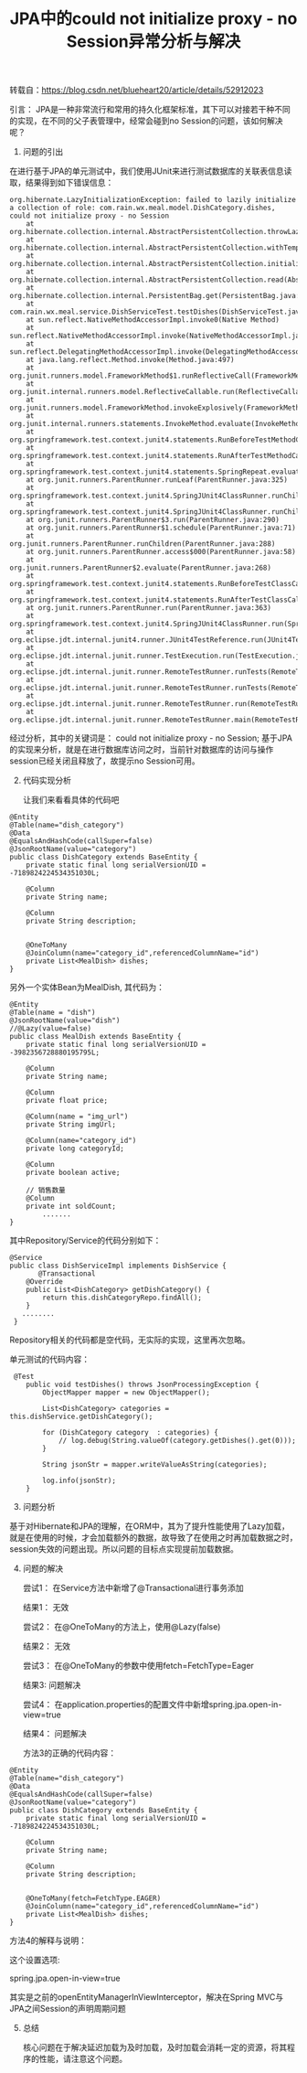 ﻿---
title: JPA中的could not initialize proxy - no Session异常分析与解决
categories: Java
tags: java
---

转载自：https://blog.csdn.net/blueheart20/article/details/52912023

引言： JPA是一种非常流行和常用的持久化框架标准，其下可以对接若干种不同的实现，在不同的父子表管理中，经常会碰到no Session的问题，该如何解决呢？

1. 问题的引出

  在进行基于JPA的单元测试中，我们使用JUnit来进行测试数据库的关联表信息读取，结果得到如下错误信息：
  

```
org.hibernate.LazyInitializationException: failed to lazily initialize a collection of role: com.rain.wx.meal.model.DishCategory.dishes, could not initialize proxy - no Session
	at org.hibernate.collection.internal.AbstractPersistentCollection.throwLazyInitializationException(AbstractPersistentCollection.java:587)
	at org.hibernate.collection.internal.AbstractPersistentCollection.withTemporarySessionIfNeeded(AbstractPersistentCollection.java:204)
	at org.hibernate.collection.internal.AbstractPersistentCollection.initialize(AbstractPersistentCollection.java:566)
	at org.hibernate.collection.internal.AbstractPersistentCollection.read(AbstractPersistentCollection.java:135)
	at org.hibernate.collection.internal.PersistentBag.get(PersistentBag.java:449)
	at com.rain.wx.meal.service.DishServiceTest.testDishes(DishServiceTest.java:86)
	at sun.reflect.NativeMethodAccessorImpl.invoke0(Native Method)
	at sun.reflect.NativeMethodAccessorImpl.invoke(NativeMethodAccessorImpl.java:62)
	at sun.reflect.DelegatingMethodAccessorImpl.invoke(DelegatingMethodAccessorImpl.java:43)
	at java.lang.reflect.Method.invoke(Method.java:497)
	at org.junit.runners.model.FrameworkMethod$1.runReflectiveCall(FrameworkMethod.java:50)
	at org.junit.internal.runners.model.ReflectiveCallable.run(ReflectiveCallable.java:12)
	at org.junit.runners.model.FrameworkMethod.invokeExplosively(FrameworkMethod.java:47)
	at org.junit.internal.runners.statements.InvokeMethod.evaluate(InvokeMethod.java:17)
	at org.springframework.test.context.junit4.statements.RunBeforeTestMethodCallbacks.evaluate(RunBeforeTestMethodCallbacks.java:75)
	at org.springframework.test.context.junit4.statements.RunAfterTestMethodCallbacks.evaluate(RunAfterTestMethodCallbacks.java:86)
	at org.springframework.test.context.junit4.statements.SpringRepeat.evaluate(SpringRepeat.java:84)
	at org.junit.runners.ParentRunner.runLeaf(ParentRunner.java:325)
	at org.springframework.test.context.junit4.SpringJUnit4ClassRunner.runChild(SpringJUnit4ClassRunner.java:252)
	at org.springframework.test.context.junit4.SpringJUnit4ClassRunner.runChild(SpringJUnit4ClassRunner.java:94)
	at org.junit.runners.ParentRunner$3.run(ParentRunner.java:290)
	at org.junit.runners.ParentRunner$1.schedule(ParentRunner.java:71)
	at org.junit.runners.ParentRunner.runChildren(ParentRunner.java:288)
	at org.junit.runners.ParentRunner.access$000(ParentRunner.java:58)
	at org.junit.runners.ParentRunner$2.evaluate(ParentRunner.java:268)
	at org.springframework.test.context.junit4.statements.RunBeforeTestClassCallbacks.evaluate(RunBeforeTestClassCallbacks.java:61)
	at org.springframework.test.context.junit4.statements.RunAfterTestClassCallbacks.evaluate(RunAfterTestClassCallbacks.java:70)
	at org.junit.runners.ParentRunner.run(ParentRunner.java:363)
	at org.springframework.test.context.junit4.SpringJUnit4ClassRunner.run(SpringJUnit4ClassRunner.java:191)
	at org.eclipse.jdt.internal.junit4.runner.JUnit4TestReference.run(JUnit4TestReference.java:86)
	at org.eclipse.jdt.internal.junit.runner.TestExecution.run(TestExecution.java:38)
	at org.eclipse.jdt.internal.junit.runner.RemoteTestRunner.runTests(RemoteTestRunner.java:459)
	at org.eclipse.jdt.internal.junit.runner.RemoteTestRunner.runTests(RemoteTestRunner.java:678)
	at org.eclipse.jdt.internal.junit.runner.RemoteTestRunner.run(RemoteTestRunner.java:382)
	at org.eclipse.jdt.internal.junit.runner.RemoteTestRunner.main(RemoteTestRunner.java:192)
```
  经过分析，其中的关键词是： could not initialize proxy - no Session; 基于JPA的实现来分析，就是在进行数据库访问之时，当前针对数据库的访问与操作session已经关闭且释放了，故提示no Session可用。

2.  代码实现分析

    让我们来看看具体的代码吧

```
@Entity
@Table(name="dish_category")
@Data
@EqualsAndHashCode(callSuper=false)
@JsonRootName(value="category") 
public class DishCategory extends BaseEntity {
	private static final long serialVersionUID = -7189824224534351030L;
 
	@Column
	private String name;
	
	@Column
	private String description;
	
	
	@OneToMany
	@JoinColumn(name="category_id",referencedColumnName="id")
	private List<MealDish> dishes;
}
```
 另外一个实体Bean为MealDish, 其代码为：
 

```
@Entity
@Table(name = "dish")
@JsonRootName(value="dish") 
//@Lazy(value=false)
public class MealDish extends BaseEntity {
	private static final long serialVersionUID = -3982356728880195795L;
 
	@Column
	private String name;
 
	@Column
	private float price;
 
	@Column(name = "img_url")
	private String imgUrl;
 
	@Column(name="category_id")
	private long categoryId;
 
	@Column
	private boolean active;
 
	// 销售数量
	@Column
	private int soldCount;
        .......
}
```
其中Repository/Service的代码分别如下：  

```
@Service
public class DishServiceImpl implements DishService { 
       @Transactional
	@Override
	public List<DishCategory> getDishCategory() {
		return this.dishCategoryRepo.findAll();
	}
   ........
 }
```
Repository相关的代码都是空代码，无实际的实现，这里再次忽略。

单元测试的代码内容：

```
 @Test
    public void testDishes() throws JsonProcessingException {
    	ObjectMapper mapper = new ObjectMapper();
    	
    	List<DishCategory> categories = this.dishService.getDishCategory();
    	
    	for (DishCategory category  : categories) {
    	    // log.debug(String.valueOf(category.getDishes().get(0)));	
    	}
    	
    	String jsonStr = mapper.writeValueAsString(categories);
    	
    	log.info(jsonStr);
    }
```
3. 问题分析

  基于对Hibernate和JPA的理解，在ORM中，其为了提升性能使用了Lazy加载，就是在使用的时候，才会加载额外的数据，故导致了在使用之时再加载数据之时， session失效的问题出现。所以问题的目标点实现提前加载数据。

4. 问题的解决

    尝试1：  在Service方法中新增了@Transactional进行事务添加

    结果1：  无效

   尝试2： 在@OneToMany的方法上，使用@Lazy(false)

    结果2：  无效

    尝试3： 在@OneToMany的参数中使用fetch=FetchType=Eager

    结果3:   问题解决

    尝试4： 在application.properties的配置文件中新增spring.jpa.open-in-view=true

    结果4： 问题解决

   方法3的正确的代码内容：
   

```
@Entity
@Table(name="dish_category")
@Data
@EqualsAndHashCode(callSuper=false)
@JsonRootName(value="category") 
public class DishCategory extends BaseEntity {
	private static final long serialVersionUID = -7189824224534351030L;
 
	@Column
	private String name;
	
	@Column
	private String description;
	
	
	@OneToMany(fetch=FetchType.EAGER)
	@JoinColumn(name="category_id",referencedColumnName="id")
	private List<MealDish> dishes;
}
```
方法4的解释与说明：

   这个设置选项:

spring.jpa.open-in-view=true

  其实是之前的openEntityManagerInViewInterceptor，解决在Spring MVC与JPA之间Session的声明周期问题

5. 总结

    核心问题在于解决延迟加载为及时加载，及时加载会消耗一定的资源，将其程序的性能，请注意这个问题。

